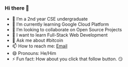 ### Hi there 👋

- 🔭 I’m a 2nd year CSE undergraduate
- 🌱 I’m currently learning Google Cloud Platform
- 👯 I’m looking to collaborate on Open Source Projects
- 🎯 I want to learn Full-Stack Web Development
- 💬 Ask me about #bitcoin
- 📫 How to reach me: [Email](mailto:arkush29@gmail.com "Say Hi")
- 😄 Pronouns: He/Him
- ⚡ Fun fact: How about you click that follow button. 😏

